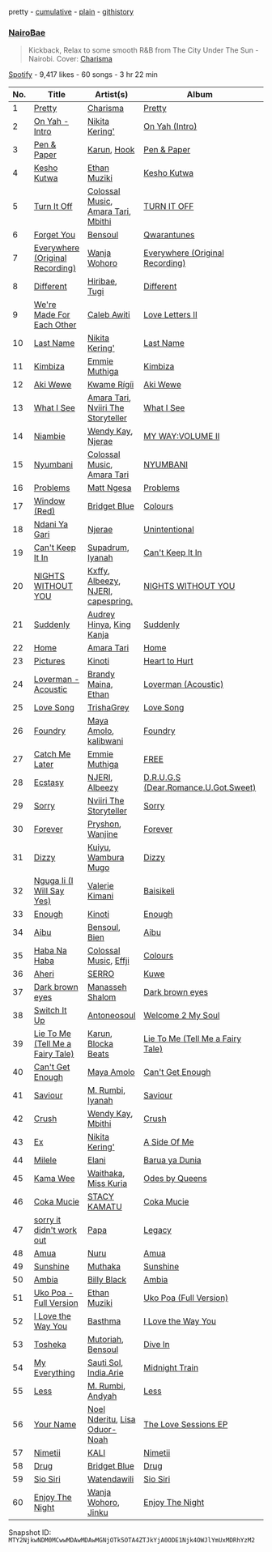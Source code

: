pretty - [cumulative](/playlists/cumulative/37i9dQZF1DX0JohQO7Ys7N.md) - [plain](/playlists/plain/37i9dQZF1DX0JohQO7Ys7N) - [githistory](https://github.githistory.xyz/mackorone/spotify-playlist-archive/blob/main/playlists/plain/37i9dQZF1DX0JohQO7Ys7N)

### [NairoBae](https://open.spotify.com/playlist/37i9dQZF1DX0JohQO7Ys7N)

> Kickback, Relax to some smooth R&B from The City Under The Sun \- Nairobi\. Cover: <a href="https://open.spotify.com/artist/34FqcraaOV85NJMLNb4JQu?si=x\_imhGOWRm2ROv8cUeP2CQ">Charisma</a>

[Spotify](https://open.spotify.com/user/spotify) - 9,417 likes - 60 songs - 3 hr 22 min

| No. | Title | Artist(s) | Album | Length |
|---|---|---|---|---|
| 1 | [Pretty](https://open.spotify.com/track/2ugvW84yp6HulDOqRdAxPW) | [Charisma](https://open.spotify.com/artist/4sVIp9KBR3YULsXRpjjYzp) | [Pretty](https://open.spotify.com/album/577xM3upynKWhBEwnFBPZ2) | 2:12 |
| 2 | [On Yah \- Intro](https://open.spotify.com/track/7I384J2xogr4UpOYbE93FJ) | [Nikita Kering'](https://open.spotify.com/artist/1yQKzWOHXJQSEnOXrHDl4X) | [On Yah \(Intro\)](https://open.spotify.com/album/6cPFGIKefpQSuQtdXdlCrk) | 3:00 |
| 3 | [Pen & Paper](https://open.spotify.com/track/08MoSv9F2ZzT3B1GJR3OD6) | [Karun](https://open.spotify.com/artist/50bljU0VZtp2E7nAFRy5pC), [Hook](https://open.spotify.com/artist/0d2cvrJfsN0fBd6WuwwlDQ) | [Pen & Paper](https://open.spotify.com/album/185DPVsnR1b6ooK4VDqJPl) | 3:07 |
| 4 | [Kesho Kutwa](https://open.spotify.com/track/2imfnSWBgaAccQZvUISwly) | [Ethan Muziki](https://open.spotify.com/artist/0pwc18AOKnFRwTqHu50jbn) | [Kesho Kutwa](https://open.spotify.com/album/0XnAxxYCazLOOpkV9GRrTt) | 4:12 |
| 5 | [Turn It Off](https://open.spotify.com/track/1juwVlJ15TZZXFo4vIEexs) | [Colossal Music](https://open.spotify.com/artist/6jlzMtFLWK4oUNyAeYu520), [Amara Tari](https://open.spotify.com/artist/03cHERVYQ8yOTu6Pu4DCxd), [Mbithi](https://open.spotify.com/artist/3M8x29mEaZklQcMDwHMgKH) | [TURN IT OFF](https://open.spotify.com/album/4ylxBzU0yxcLNsDGkBQnVS) | 3:42 |
| 6 | [Forget You](https://open.spotify.com/track/0xXSC3gjbYZUpOFsXVtp0Y) | [Bensoul](https://open.spotify.com/artist/09vo12hHajgG2cZzq0rGmE) | [Qwarantunes](https://open.spotify.com/album/3cg69VcGmpzSHxSV1OA1E5) | 4:22 |
| 7 | [Everywhere \(Original Recording\)](https://open.spotify.com/track/277dO6aTPlt9aBGunY04iD) | [Wanja Wohoro](https://open.spotify.com/artist/6x42DjzrK28UZZzKsKGvVE) | [Everywhere \(Original Recording\)](https://open.spotify.com/album/6Y3P6vyFq4PFQVObr83u33) | 4:25 |
| 8 | [Different](https://open.spotify.com/track/1rh9ejTFlDxhfcrGftrJXz) | [Hiribae](https://open.spotify.com/artist/1WqYHHRmIP1FduEtaEicL3), [Tugi](https://open.spotify.com/artist/66RQGuKdIdvRrU3vxIfbc5) | [Different](https://open.spotify.com/album/1trH6Lu0maC1H9e0UBkQx8) | 3:31 |
| 9 | [We're Made For Each Other](https://open.spotify.com/track/2G5EyrYbvXoUIpwqzGLgK1) | [Caleb Awiti](https://open.spotify.com/artist/18QJYkUruunLIMqRIC1ljN) | [Love Letters II](https://open.spotify.com/album/4YPEUtBlXYKlVpxAezEElY) | 2:28 |
| 10 | [Last Name](https://open.spotify.com/track/4BwHxEsR5SFJJKGBzrjMGN) | [Nikita Kering'](https://open.spotify.com/artist/1yQKzWOHXJQSEnOXrHDl4X) | [Last Name](https://open.spotify.com/album/5tUXmCXcOyqRO7lLeWrMHR) | 2:01 |
| 11 | [Kimbiza](https://open.spotify.com/track/0mEGPS01c0t5RcGVleRoPS) | [Emmie Muthiga](https://open.spotify.com/artist/3C7QGmFonaPwN5s7loihkR) | [Kimbiza](https://open.spotify.com/album/1k7kX0dbWzM0RnZYxc9iyL) | 3:16 |
| 12 | [Aki Wewe](https://open.spotify.com/track/2ee6ViIobYyu2rLwiVmNIA) | [Kwame Rígíi](https://open.spotify.com/artist/2YBmXbjqDbsGjTB9vMbuNf) | [Aki Wewe](https://open.spotify.com/album/3zW32TzDG8V20HM7A8NdOO) | 4:27 |
| 13 | [What I See](https://open.spotify.com/track/7jDkmNjxPQ0F2b7D4agmTG) | [Amara Tari](https://open.spotify.com/artist/03cHERVYQ8yOTu6Pu4DCxd), [Nviiri The Storyteller](https://open.spotify.com/artist/7xPDTxQrpZPvvI0LzuO73p) | [What I See](https://open.spotify.com/album/1GeUTD1xqgMWH0qzOffTMX) | 2:54 |
| 14 | [Niambie](https://open.spotify.com/track/12QXwJTH3XlsNXG7nKbxil) | [Wendy Kay](https://open.spotify.com/artist/4xRJ8mtHNzJYvlJbspGFO6), [Njerae](https://open.spotify.com/artist/74HCIpcjuBFnsd7PoYSglQ) | [MY WAY:VOLUME II](https://open.spotify.com/album/2UX55Fw5fkscU7xWo5wvvK) | 2:38 |
| 15 | [Nyumbani](https://open.spotify.com/track/4kHQ3Yo16DFn5HudDRT4MW) | [Colossal Music](https://open.spotify.com/artist/6jlzMtFLWK4oUNyAeYu520), [Amara Tari](https://open.spotify.com/artist/03cHERVYQ8yOTu6Pu4DCxd) | [NYUMBANI](https://open.spotify.com/album/3O5Iv6cDY2chRPfcFPEl4s) | 2:00 |
| 16 | [Problems](https://open.spotify.com/track/13Vo9Bfa1mdR7p3tZk3ues) | [Matt Ngesa](https://open.spotify.com/artist/38jStfZwiNvdn1PKt9ma35) | [Problems](https://open.spotify.com/album/6nuNAmZvBNuOMHdHCHKWNs) | 4:09 |
| 17 | [Window \(Red\)](https://open.spotify.com/track/53UTnaVi48tv6mv0DoLm4A) | [Bridget Blue](https://open.spotify.com/artist/5EbxOKB0wn1EdeBvwK7kxw) | [Colours](https://open.spotify.com/album/4EoFzMW7gtpxK27BjkKoOd) | 3:12 |
| 18 | [Ndani Ya Gari](https://open.spotify.com/track/3xOt9gJVYirLyimYnsUEvr) | [Njerae](https://open.spotify.com/artist/74HCIpcjuBFnsd7PoYSglQ) | [Unintentional](https://open.spotify.com/album/1f0MuY3kBgS1QmAIaRu3kj) | 2:53 |
| 19 | [Can't Keep It In](https://open.spotify.com/track/5r5x6rTbWTn2CxoNVg86lN) | [Supadrum](https://open.spotify.com/artist/2q7ob4iRW4coFJm5I6nY0H), [Iyanah](https://open.spotify.com/artist/6dRAXLNCcsl6P2mgIu6WhO) | [Can't Keep It In](https://open.spotify.com/album/2s5m4P630f4PkTWMesgkfV) | 2:49 |
| 20 | [NIGHTS WITHOUT YOU](https://open.spotify.com/track/0NCrt951A09LYmxbGdqW8N) | [Kxffy](https://open.spotify.com/artist/25ri60pzSMYa2YOUZlumhB), [Albeezy](https://open.spotify.com/artist/7vA0nsjX1OaxsKlEM64TV6), [NJERI](https://open.spotify.com/artist/4fhFubSE551gSrnSWwAgaR), [capespring.](https://open.spotify.com/artist/2VF53usTu5Chbp1fmxjUeS) | [NIGHTS WITHOUT YOU](https://open.spotify.com/album/6uqyYLRgrlKjlIIfz3Hoid) | 2:58 |
| 21 | [Suddenly](https://open.spotify.com/track/5RlLYIj0mOs94UuL1U1Klh) | [Audrey Hinya](https://open.spotify.com/artist/6mOSgelMANzkmaQ1Hvh6gG), [King Kanja](https://open.spotify.com/artist/0vr6BtjqBjwDITBNbBP1W5) | [Suddenly](https://open.spotify.com/album/4NkvtR6pq3GVc0OEh6nQey) | 3:47 |
| 22 | [Home](https://open.spotify.com/track/10xrx94SPkwD7Kf3ynXCED) | [Amara Tari](https://open.spotify.com/artist/03cHERVYQ8yOTu6Pu4DCxd) | [Home](https://open.spotify.com/album/2Xt2Uq1c96N7rRKfmWQPNW) | 4:12 |
| 23 | [Pictures](https://open.spotify.com/track/6ynowQEXMq0CmE1PaWwlnz) | [Kinoti](https://open.spotify.com/artist/45KLKfGTZLK4BUZAv2l5sm) | [Heart to Hurt](https://open.spotify.com/album/4QEJSaRYujs6FtiF7gpctX) | 3:59 |
| 24 | [Loverman \- Acoustic](https://open.spotify.com/track/6vxwG8RWDOOlyCyxU4l0qP) | [Brandy Maina](https://open.spotify.com/artist/7miUm4PxOWQDIPIcqKDfT4), [Ethan](https://open.spotify.com/artist/6ouFdOVHXs3aZV5pwM3JlQ) | [Loverman \(Acoustic\)](https://open.spotify.com/album/5Ajbk0U4jDQRtqLDg9OZoB) | 2:54 |
| 25 | [Love Song](https://open.spotify.com/track/0kYTjcTXayQcdUzohxfAqp) | [TrishaGrey](https://open.spotify.com/artist/1lKTTkoqEttbG5Tdn9X8Jx) | [Love Song](https://open.spotify.com/album/0xNOx0ypbNqtjYKKhs1Xza) | 3:11 |
| 26 | [Foundry](https://open.spotify.com/track/78zh684ScfBN6hLG7J5qj5) | [Maya Amolo](https://open.spotify.com/artist/6e6TdjEmxMCM5CFNrEfX3H), [kalibwani](https://open.spotify.com/artist/6x5ayc2nUnF0bySx8ipDUk) | [Foundry](https://open.spotify.com/album/6oCN5GB1aumgfg8Y03feYe) | 3:55 |
| 27 | [Catch Me Later](https://open.spotify.com/track/23ccG0YrcOB1ZiEMRfkNVq) | [Emmie Muthiga](https://open.spotify.com/artist/3C7QGmFonaPwN5s7loihkR) | [FREE](https://open.spotify.com/album/1eo8gcKfYcFCE12POc0Uqa) | 3:31 |
| 28 | [Ecstasy](https://open.spotify.com/track/502TRnEIDjfh4PRXRZ7dpk) | [NJERI](https://open.spotify.com/artist/4fhFubSE551gSrnSWwAgaR), [Albeezy](https://open.spotify.com/artist/7vA0nsjX1OaxsKlEM64TV6) | [D.R.U.G.S \(Dear.Romance.U.Got.Sweet\)](https://open.spotify.com/album/6p7woEtazKqCoSi4DpiIU8) | 3:25 |
| 29 | [Sorry](https://open.spotify.com/track/4gKQ9XVPxtUx2sGuwSMPso) | [Nviiri The Storyteller](https://open.spotify.com/artist/7xPDTxQrpZPvvI0LzuO73p) | [Sorry](https://open.spotify.com/album/1hKcd4AYQQDRlR9GpLxgaQ) | 3:52 |
| 30 | [Forever](https://open.spotify.com/track/3w0UpkLT8xMKX0HqBkLUQV) | [Pryshon](https://open.spotify.com/artist/10tow6yKkH4OjXuZA0PR0w), [Wanjine](https://open.spotify.com/artist/73iU9QFpEWlHM2Op6wAQqe) | [Forever](https://open.spotify.com/album/4Hu3aPRRM4bVU3kujeUT8H) | 3:27 |
| 31 | [Dizzy](https://open.spotify.com/track/3x3RkNq6HRBa35zuo0kcx8) | [Kuiyu](https://open.spotify.com/artist/57FPDvahreSlCOtOh6k3UD), [Wambura Mugo](https://open.spotify.com/artist/5mOh1wmnmL8QqIvbb3KY96) | [Dizzy](https://open.spotify.com/album/1hImerDNye4ff7EyRwmi4L) | 4:07 |
| 32 | [Nguga Ii \(I Will Say Yes\)](https://open.spotify.com/track/72HaDS9HmlpQHVbdxeEHsa) | [Valerie Kimani](https://open.spotify.com/artist/2dC0yENj6j5OeTi9Maz1HW) | [Baisikeli](https://open.spotify.com/album/0WlhQndUMa5fgiYWgEWyAi) | 4:24 |
| 33 | [Enough](https://open.spotify.com/track/604EBEcVgETlw2yG0qH4Sr) | [Kinoti](https://open.spotify.com/artist/45KLKfGTZLK4BUZAv2l5sm) | [Enough](https://open.spotify.com/album/5GvLqmGHBeQ82Yo4TQ6Sgc) | 3:37 |
| 34 | [Aibu](https://open.spotify.com/track/0Jq1RbXxclz844TLHUUi0E) | [Bensoul](https://open.spotify.com/artist/09vo12hHajgG2cZzq0rGmE), [Bien](https://open.spotify.com/artist/2zhossaaVN2pXg5p8o101X) | [Aibu](https://open.spotify.com/album/0Y0he9QG0p0jFWcM9ZahzC) | 2:17 |
| 35 | [Haba Na Haba](https://open.spotify.com/track/7iB7aG563XdqyqGLpb1BYj) | [Colossal Music](https://open.spotify.com/artist/6jlzMtFLWK4oUNyAeYu520), [Effji](https://open.spotify.com/artist/7Ct2oQCP2BEMpMBqk2lRJK) | [Colours](https://open.spotify.com/album/3clJXsKbeadJqCZoURhp5R) | 2:59 |
| 36 | [Aheri](https://open.spotify.com/track/5vEmN5ml5878eDF1vJI1Uc) | [SERRO](https://open.spotify.com/artist/4r3svQfFw0Ae5GMplY92u9) | [Kuwe](https://open.spotify.com/album/0xV4Zm2IC2b9uNh4r0avUY) | 4:35 |
| 37 | [Dark brown eyes](https://open.spotify.com/track/7JO63lzm9CxlxKR26j0Vog) | [Manasseh Shalom](https://open.spotify.com/artist/0l5DAChk60zrPxl18DGUT7) | [Dark brown eyes](https://open.spotify.com/album/5WtE9QFgyUpyviMoDpod8J) | 3:48 |
| 38 | [Switch It Up](https://open.spotify.com/track/4SWMtMtaLoC2jpi5NWHr0y) | [Antoneosoul](https://open.spotify.com/artist/7fsXIEztGNSh4QUaP9mp4T) | [Welcome 2 My Soul](https://open.spotify.com/album/4wVpKqI9vE8ce64g1lCukJ) | 4:32 |
| 39 | [Lie To Me \(Tell Me a Fairy Tale\)](https://open.spotify.com/track/5uWY0KnnVk2EVeUsgsnOFW) | [Karun](https://open.spotify.com/artist/50bljU0VZtp2E7nAFRy5pC), [Blocka Beats](https://open.spotify.com/artist/7aQKaQoCPS9HOu4fOtJSEm) | [Lie To Me \(Tell Me a Fairy Tale\)](https://open.spotify.com/album/6LV9r0DgOvWCJj0j4kYbO4) | 3:18 |
| 40 | [Can't Get Enough](https://open.spotify.com/track/553jHYX9KWMe4ww9XnQSb9) | [Maya Amolo](https://open.spotify.com/artist/6e6TdjEmxMCM5CFNrEfX3H) | [Can't Get Enough](https://open.spotify.com/album/7EHk9suPUmKdravDqbzrb2) | 3:57 |
| 41 | [Saviour](https://open.spotify.com/track/5NaYtbE1183SMAa57dDH8w) | [M\. Rumbi](https://open.spotify.com/artist/6ToQowXRJ5GkBPHDECCEoP), [Iyanah](https://open.spotify.com/artist/6dRAXLNCcsl6P2mgIu6WhO) | [Saviour](https://open.spotify.com/album/1g4JkRkSgMy2DwaO2Kb7aJ) | 2:25 |
| 42 | [Crush](https://open.spotify.com/track/2n7w8jrTy842ypge1uoGxA) | [Wendy Kay](https://open.spotify.com/artist/4xRJ8mtHNzJYvlJbspGFO6), [Mbithi](https://open.spotify.com/artist/3M8x29mEaZklQcMDwHMgKH) | [Crush](https://open.spotify.com/album/70ADS6R5K5AyVQWmOgaiAZ) | 4:03 |
| 43 | [Ex](https://open.spotify.com/track/352jbBYOtwkzJEMC2KkuiG) | [Nikita Kering'](https://open.spotify.com/artist/1yQKzWOHXJQSEnOXrHDl4X) | [A Side Of Me](https://open.spotify.com/album/6A66i8kXtfeQqrFpRyW7Em) | 3:24 |
| 44 | [Milele](https://open.spotify.com/track/4j46yRxfE9nGMwL1JSKNNc) | [Elani](https://open.spotify.com/artist/7v4v8ZiBQC6HHeCuA2lQ26) | [Barua ya Dunia](https://open.spotify.com/album/7fLPbISe7JY8c0O0huAL0Z) | 3:21 |
| 45 | [Kama Wee](https://open.spotify.com/track/78wPzvhmbDQfFce0lmntj7) | [Waithaka](https://open.spotify.com/artist/5Ro7QwcAlsSBGQuv5FWTs4), [Miss Kuria](https://open.spotify.com/artist/1S6ZwQApF4OfFpelqSepUi) | [Odes by Queens](https://open.spotify.com/album/3eTbgi6s1WKIjSfDq5TJPh) | 3:35 |
| 46 | [Coka Mucie](https://open.spotify.com/track/4WUB5yrRvObEzUIld8zRm8) | [STACY KAMATU](https://open.spotify.com/artist/6l0EZy2duhAIJ97BaqRb6Y) | [Coka Mucie](https://open.spotify.com/album/77IgdQQfnJkNuRtjSN3DtP) | 4:13 |
| 47 | [sorry it didn't work out](https://open.spotify.com/track/2C7AVrBA3vu2mg1zBu0pHk) | [Papa](https://open.spotify.com/artist/3yhUYybUxwJn1or7zHXWHy) | [Legacy](https://open.spotify.com/album/1RJZeNA3Awf8RBHPqQ9Cha) | 2:29 |
| 48 | [Amua](https://open.spotify.com/track/3Y4J49kCtyMST0BLJvEdBc) | [Nuru](https://open.spotify.com/artist/5IMf5cDbiOoO8qWptlG6Z7) | [Amua](https://open.spotify.com/album/10NNo1CeChuHcDVz8V5kRA) | 3:05 |
| 49 | [Sunshine](https://open.spotify.com/track/47jeYgNLyaN1pBLQrVE6x0) | [Muthaka](https://open.spotify.com/artist/1y2NzUCGrOaUPBZhhyUPcQ) | [Sunshine](https://open.spotify.com/album/3abCYOOplfgQSvt5vrOF29) | 3:28 |
| 50 | [Ambia](https://open.spotify.com/track/5DTLXU7HQ9PhNm6w7l8eZa) | [Billy Black](https://open.spotify.com/artist/6znLUPGYNDVG3VoMH5UXUU) | [Ambia](https://open.spotify.com/album/6Wg6JpSlFn2VdeFFQj5xzn) | 2:16 |
| 51 | [Uko Poa \- Full Version](https://open.spotify.com/track/3xfM0L04g8E0F7Pz111Pf3) | [Ethan Muziki](https://open.spotify.com/artist/0pwc18AOKnFRwTqHu50jbn) | [Uko Poa \(Full Version\)](https://open.spotify.com/album/1aKKwECJHnLPpHF6zJ9vi1) | 3:24 |
| 52 | [I Love the Way You](https://open.spotify.com/track/5Eun2OrvZnSvzpPK5Wg5OD) | [Basthma](https://open.spotify.com/artist/4jvSwAbO6ILO7FO7rZLztv) | [I Love the Way You](https://open.spotify.com/album/2Knjxzw1OL1HuKuzJvFt72) | 2:13 |
| 53 | [Tosheka](https://open.spotify.com/track/5g1YeZeEGyPOMwnz0TpGeO) | [Mutoriah](https://open.spotify.com/artist/23fYD3tClohzF1Afng7tPJ), [Bensoul](https://open.spotify.com/artist/09vo12hHajgG2cZzq0rGmE) | [Dive In](https://open.spotify.com/album/7nuk7Wcfcv8UyMDfRimD4I) | 4:02 |
| 54 | [My Everything](https://open.spotify.com/track/5OB9O4aHm8IlB1FOoQFRXm) | [Sauti Sol](https://open.spotify.com/artist/4Rj9lQm9oSiMlirgpsM6eo), [India.Arie](https://open.spotify.com/artist/7Gf3LSwa5hh8Cjo60WhVjC) | [Midnight Train](https://open.spotify.com/album/2R0nfEjaMFMb8qyPnQmDzK) | 3:51 |
| 55 | [Less](https://open.spotify.com/track/4RuuafWTVxluP7QgNvlIXE) | [M\. Rumbi](https://open.spotify.com/artist/6ToQowXRJ5GkBPHDECCEoP), [Andyah](https://open.spotify.com/artist/0TEFK09eFLqYTE2fj7xUtX) | [Less](https://open.spotify.com/album/5oiJNwUcVFKzIICaCH0AVo) | 1:25 |
| 56 | [Your Name](https://open.spotify.com/track/2nyrEsGC9YRHIug4Sy2YNG) | [Noel Nderitu](https://open.spotify.com/artist/7vND5ZBem26nCv1lRHx4xT), [Lisa Oduor\-Noah](https://open.spotify.com/artist/2lzhfTv334wDq7W7tFyJHa) | [The Love Sessions EP](https://open.spotify.com/album/2Xg6m00evfyyHtYc7hCzPa) | 4:47 |
| 57 | [Nimetii](https://open.spotify.com/track/6FrFrkBIvOW6nZo6pheljP) | [KALI](https://open.spotify.com/artist/5uzHXxPGMAnDqKnBLLO0AI) | [Nimetii](https://open.spotify.com/album/2abzq9AqCgqpDB8YPh557R) | 2:55 |
| 58 | [Drug](https://open.spotify.com/track/0CSstPj1rRmpxoLojrIYVU) | [Bridget Blue](https://open.spotify.com/artist/5EbxOKB0wn1EdeBvwK7kxw) | [Drug](https://open.spotify.com/album/5nSi4krADjtHDVziZ6zGsF) | 3:05 |
| 59 | [Sio Siri](https://open.spotify.com/track/5oKoPTkNST0DFa6CYOrCS6) | [Watendawili](https://open.spotify.com/artist/0q5lwUUiJEjoNVtHQv1jdn) | [Sio Siri](https://open.spotify.com/album/1XkXWsoUaTSbYFtKjDOR54) | 3:08 |
| 60 | [Enjoy The Night](https://open.spotify.com/track/6NXwQZIgrp61brkGDG8uo9) | [Wanja Wohoro](https://open.spotify.com/artist/6x42DjzrK28UZZzKsKGvVE), [Jinku](https://open.spotify.com/artist/3gkk18CqFxsmkZkGyYZKqo) | [Enjoy The Night](https://open.spotify.com/album/0RCzYsJhABlRPi6bz2gnxn) | 3:13 |

Snapshot ID: `MTY2NjkwNDM0MCwwMDAwMDAwMGNjOTk5OTA4ZTJkYjA0ODE1Njk4OWJlYmUxMDRhYzM2`
